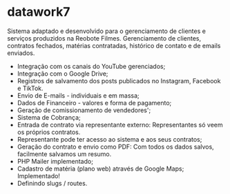 # datawork7
Sistema adaptado e desenvolvido para o gerenciamento de clientes e serviços produzidos na Reobote Filmes.
Gerenciamento de clientes, contratos fechados, matérias contratadas, histórico de contato e de emails enviados.

- Integração com os canais do YouTube gerenciados;
- Integração com o Google Drive;
- Registros de salvamento dos posts publicados no Instagram, Facebook e TikTok.
- Envio de E-mails - individuais e em massa;
- Dados de Financeiro - valores e forma de pagamento;
- Geração de comissionamento de vendedores';
- Sistema de Cobrança;
- Entrada de contrato via representante externo: Representantes só veem os próprios contratos.
- Representante pode ter acesso ao sistema e aos seus contratos;
- Geração do contrato e envio como PDF: Com todos os dados salvos, facilmente salvamos um resumo.
- PHP Mailer implementado;
- Cadastro de matéria (plano web) através de Google Maps; Implementado!
- Definindo slugs / routes.

 
